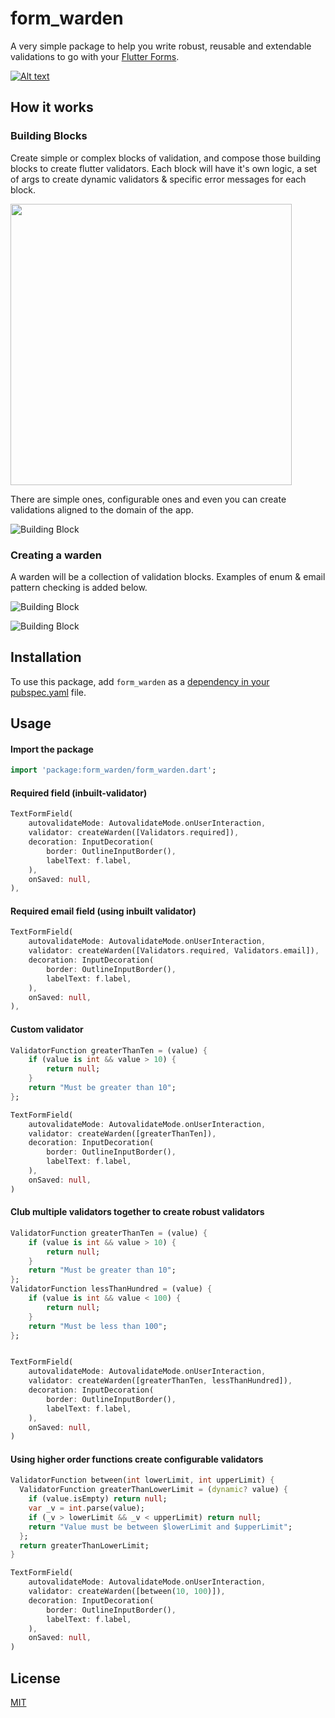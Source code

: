 # form_warden

A very simple package to help you write robust, reusable and extendable validations to go with your [Flutter Forms](https://flutter.dev/docs/cookbook/forms/validation).

[![Alt text](https://raw.githubusercontent.com/sarkarshuvojit/form_warden/main/example/warden.png "Example Application")](https://github.com/sarkarshuvojit/form_warden/tree/main/example)

## How it works

### Building Blocks

Create simple or complex blocks of validation, and compose those building blocks to create flutter validators.
Each block will have it's own logic, a set of args to create dynamic validators & specific error messages for each block.

<img src="doc/images/single-validator.svg" width="450">

There are simple ones, configurable ones and even you can create validations aligned to the domain of the app.

![Building Block](doc/images/building-blocks.svg)

### Creating a warden

A warden will be a collection of validation blocks. Examples of enum & email pattern checking is added below.

![Building Block](doc/images/enum.svg)

![Building Block](doc/images/email.svg)


## Installation

To use this package, add `form_warden` as a [dependency in your pubspec.yaml](https://flutter.dev/docs/development/packages-and-plugins/using-packages) file.

## Usage

#### Import the package
```dart
import 'package:form_warden/form_warden.dart';
```

#### Required field (inbuilt-validator)

```dart
TextFormField(
    autovalidateMode: AutovalidateMode.onUserInteraction,
    validator: createWarden([Validators.required]),
    decoration: InputDecoration(
        border: OutlineInputBorder(),
        labelText: f.label,
    ),
    onSaved: null,
),

```

#### Required email field (using inbuilt validator)

```dart
TextFormField(
    autovalidateMode: AutovalidateMode.onUserInteraction,
    validator: createWarden([Validators.required, Validators.email]),
    decoration: InputDecoration(
        border: OutlineInputBorder(),
        labelText: f.label,
    ),
    onSaved: null,
),
```

#### Custom validator

```dart
ValidatorFunction greaterThanTen = (value) {
    if (value is int && value > 10) {
        return null;
    }
    return "Must be greater than 10";
};
```

```dart
TextFormField(
    autovalidateMode: AutovalidateMode.onUserInteraction,
    validator: createWarden([greaterThanTen]),
    decoration: InputDecoration(
        border: OutlineInputBorder(),
        labelText: f.label,
    ),
    onSaved: null,
)
```

#### Club multiple validators together to create robust validators

```dart
ValidatorFunction greaterThanTen = (value) {
    if (value is int && value > 10) {
        return null;
    }
    return "Must be greater than 10";
};
ValidatorFunction lessThanHundred = (value) {
    if (value is int && value < 100) {
        return null;
    }
    return "Must be less than 100";
};
```

```dart

TextFormField(
    autovalidateMode: AutovalidateMode.onUserInteraction,
    validator: createWarden([greaterThanTen, lessThanHundred]),
    decoration: InputDecoration(
        border: OutlineInputBorder(),
        labelText: f.label,
    ),
    onSaved: null,
)
```

#### Using higher order functions create configurable validators

```dart
ValidatorFunction between(int lowerLimit, int upperLimit) {
  ValidatorFunction greaterThanLowerLimit = (dynamic? value) {
    if (value.isEmpty) return null;
    var _v = int.parse(value);
    if (_v > lowerLimit && _v < upperLimit) return null;
    return "Value must be between $lowerLimit and $upperLimit";
  };
  return greaterThanLowerLimit;
}
```

```dart
TextFormField(
    autovalidateMode: AutovalidateMode.onUserInteraction,
    validator: createWarden([between(10, 100)]),
    decoration: InputDecoration(
        border: OutlineInputBorder(),
        labelText: f.label,
    ),
    onSaved: null,
)

```
## License

[MIT](https://choosealicense.com/licenses/mit/)

  
